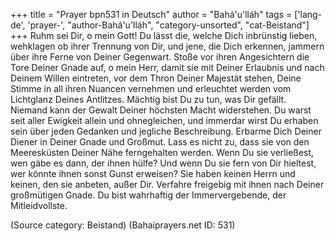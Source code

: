 +++
title = "Prayer bpn531 in Deutsch"
author = "Bahá'u'lláh"
tags = ['lang-de', 'prayer-', "author-Bahá'u'lláh", "category-unsorted", "cat-Beistand"]
+++
Ruhm sei Dir, o mein Gott! Du lässt die, welche Dich inbrünstig lieben, wehklagen ob ihrer Trennung von Dir, und jene, die Dich erkennen, jammern über ihre Ferne von Deiner Gegenwart. Stoße vor ihren Angesichtern die Tore Deiner Gnade auf, o mein Herr, damit sie mit Deiner Erlaubnis und nach Deinem Willen eintreten, vor dem Thron Deiner Majestät stehen, Deine Stimme in all ihren Nuancen vernehmen und erleuchtet werden vom Lichtglanz Deines Antlitzes.
Mächtig bist Du zu tun, was Dir gefällt. Niemand kann der Gewalt Deiner höchsten Macht widerstehen. Du warst seit aller Ewigkeit allein und ohnegleichen, und immerdar wirst Du erhaben sein über jeden Gedanken und jegliche Beschreibung. Erbarme Dich Deiner Diener in Deiner Gnade und Großmut. Lass es nicht zu, dass sie von den Meeresküsten Deiner Nähe ferngehalten werden. Wenn Du sie verließest, wen gäbe es dann, der ihnen hülfe? Und wenn Du sie fern von Dir hieltest, wer könnte ihnen sonst Gunst erweisen? Sie haben keinen Herrn und keinen, den sie anbeten, außer Dir. Verfahre freigebig mit ihnen nach Deiner großmütigen Gnade.
Du bist wahrhaftig der Immervergebende, der Mitleidvollste.

(Source category: Beistand)
(Bahaiprayers.net ID: 531)
